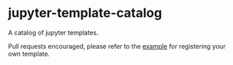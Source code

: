 # jupyter-template-catalog

A catalog of jupyter templates.

Pull requests encouraged, please refer to the [example](./templates/example/) for registering your own template.
